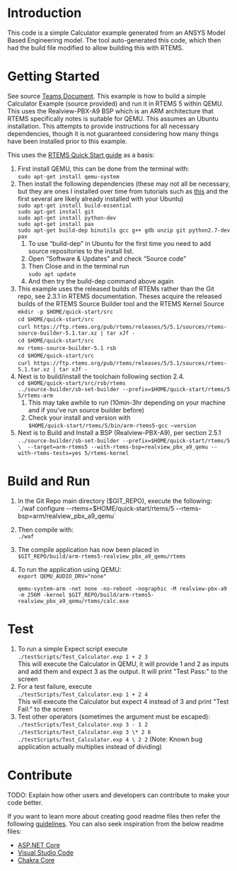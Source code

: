 # Introduction 
This code is a simple Calculator example generated from an ANSYS Model Based Engineering model. The tool auto-generated this code, which then had the build file modified to allow building this with RTEMS.

# Getting Started
See source [Teams Document](https://dodtelework.sharepoint.com/:w:/r/sites/TheRealXG/_layouts/15/Doc.aspx?sourcedoc=%7B532D209A-A593-4293-B97F-2C0D48470E42%7D&file=RTEMS_QEMU_Calc_Walkthrough.docx&action=default&mobileredirect=true).
This example is how to build a simple Calculator Example (source provided) and run it in RTEMS 5 within QEMU. This uses the Realview-PBX-A9 BSP which is an ARM architecture that RTEMS specifically notes is suitable for QEMU. This assumes an Ubuntu installation. This attempts to provide instructions for all necessary dependencies, though it is not guaranteed considering how many things have been installed prior to this example. 

This uses the [RTEMS Quick Start guide](https://docs.rtems.org/branches/master/user/start/index.html#) as a basis:
1. First install QEMU, this can be done from the terminal with:  
	`sudo apt-get install qemu-system`
2. Then install the following dependencies (these may not all be necessary, but they are ones I installed over time from tutorials such as [this](http://alanstechnotes.blogspot.com/2013/03/setting-up-rtems-development.html) and the first several are likely already installed with your Ubuntu)  
	    `sudo apt-get install build-essential`  
	    `sudo apt-get install git`  
	    `sudo apt-get install python-dev`  
	    `sudo apt-get install pax`  
	    `sudo apt-get build-dep binutils gcc g++ gdb unzip git python2.7-dev pax` 
	1. To use “build-dep” in Ubuntu for the first time you need to add source repositories to the install list.  
	2. Open “Software & Updates” and check “Source code”  
	3. Then Close and in the terminal run  
		`sudo apt update`
	4. And then try the build-dep command above again  
3. This example uses the released builds of RTEMs rather than the Git repo, see 2.3.1 in RTEMS documentation. Theses acquire the released builds of the RTEMS Source Builder tool and the RTEMS Kernel Source  
		`mkdir -p $HOME/quick-start/src`  
		`cd $HOME/quick-start/src`  
		`curl https://ftp.rtems.org/pub/rtems/releases/5/5.1/sources/rtems-source-builder-5.1.tar.xz | tar xJf -`  
		`cd $HOME/quick-start/src`  
		`mv rtems-source-builder-5.1 rsb`  
		`cd $HOME/quick-start/src`  
		`curl https://ftp.rtems.org/pub/rtems/releases/5/5.1/sources/rtems-5.1.tar.xz | tar xJf -`  
4. Next is to build/install the toolchain following section 2.4.  
		`cd $HOME/quick-start/src/rsb/rtems`  
		`../source-builder/sb-set-builder --prefix=$HOME/quick-start/rtems/5 5/rtems-arm`  
	1. This may take awhile to run (10min-3hr depending on your machine and if you’ve run source builder before)  
	2. Check your install and version with  
	`$HOME/quick-start/rtems/5/bin/arm-rtems5-gcc –version`  
5. Next is to Build and Install a BSP (Realview-PBX-A9), per section 2.5.1  
		`../source-builder/sb-set-builder --prefix=$HOME/quick-start/rtems/5 \ 
--target=arm-rtems5 --with-rtems-bsp=realview_pbx_a9_qemu --with-rtems-tests=yes 5/rtems-kernel`  




# Build and Run
1.	In the Git Repo main directory ($GIT_REPO), execute the following:  
	`./waf configure --rtems=$HOME/quick-start/rtems/5 --rtems-bsp=arm/realview_pbx_a9_qemu`  
2.	Then compile with:  
	`./waf`
3.	The compile application has now been placed in  
	`$GIT_REPO/build/arm-rtems5-realview_pbx_a9_qemu/rtems`
4.	To run the application using QEMU:  
	`export QEMU_AUDIO_DRV="none"`  

	`qemu-system-arm -net none -no-reboot -nographic -M realview-pbx-a9 -m 256M -kernel $GIT_REPO/build/arm-rtems5-realview_pbx_a9_qemu/rtems/calc.exe`

# Test
1. To run a simple Expect script execute  
	`./testScripts/Test_Calculator.exp 1 + 2 3`  
	This will execute the Calculator in QEMU, it will provide 1 and 2 as inputs and add them and expect 3 as the output. It will print "Test Pass:" to the screen
2. For a test failure, execute  
	`./testScripts/Test_Calculator.exp 1 + 2 4`  
	This will execute the Calculator but expect 4 instead of 3 and print "Test Fail:" to the screen
3. Test other operators (sometimes the argument must be escaped):  
	`./testScripts/Test_Calculator.exp 3 - 1 2`  
	`./testScripts/Test_Calculator.exp 3 \* 2 6`  
	`./testScripts/Test_Calculator.exp 4 \ 2 2` (Note: Known bug application actually multiplies instead of dividing)

# Contribute
TODO: Explain how other users and developers can contribute to make your code better. 

If you want to learn more about creating good readme files then refer the following [guidelines](https://docs.microsoft.com/en-us/azure/devops/repos/git/create-a-readme?view=azure-devops). You can also seek inspiration from the below readme files:
- [ASP.NET Core](https://github.com/aspnet/Home)
- [Visual Studio Code](https://github.com/Microsoft/vscode)
- [Chakra Core](https://github.com/Microsoft/ChakraCore)